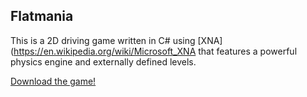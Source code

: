 ## Flatmania

This is a 2D driving game written in C# using [XNA](https://en.wikipedia.org/wiki/Microsoft_XNA that features a powerful physics engine and externally defined levels.

[Download the game!](https://broxp.lima-city.de/bin/flatmania.zip)